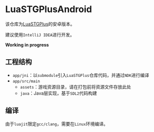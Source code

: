 # LuaSTGPlusAndroid

该仓库为[LuaSTGPlus](https://github.com/9chu/LuaSTGPlus)的安卓版本。

建议使用`IntelliJ IDEA`进行开发。

**Working in progress**

## 工程结构

- `app/jni`：以`submodule`引入`LuaSTGPlus`仓库代码，并通过`NDK`进行编译
- `app/src/main`
  - `assets`：游戏资源目录，请在打包前将资源文件存放此处
  - `java`：Java层实现，基于`SDL2`代码构建

## 编译

由于`luajit`限定`gcc/clang`，需要在`Linux`环境编译。
